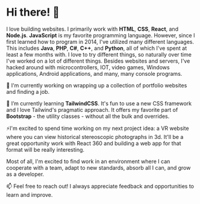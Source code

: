 <h1>Hi there! 👋</h1>

I love building websites. I primarily work with <b>HTML</b>, <b>CSS</b>, <b>React</b>, and <b>Node.js</b>. <b>JavaScript</b> is my favorite programming language. However, since I first learned how to program in 2014, I've utilized many different languages. This includes <b>Java</b>, <b>PHP</b>, <b>C#</b>, <b>C++</b>, and <b>Python</b>, all of which I've spent at least a few months with. I love to try different things, so naturally over time I've worked on a lot of different things. Besides websites and servers, I've hacked around with microcontrollers, IOT, video games, Windows applications, Android applications, and many, many console programs.

🔭 I'm currently working on wrapping up a collection of portfolio websites and finding a job.

🌱 I’m currently learning <b>TailwindCSS</b>. It's fun to use a new CSS framework and I love Tailwind's pragmatic approach. It offers my favorite part of <b>Bootstrap</b> - the utility classes - without all the bulk and overrides.

⚡I'm excited to spend time working on my next project idea: a VR website where you can view historical stereoscopic photographs in 3d. It'll be a great opportunity work with React 360 and building a web app for that format will be really interesting.

Most of all, I'm excited to find work in an environment where I can cooperate with a team, adapt to new standards, absorb all I can, and grow as a developer.


📫 Feel free to reach out! I always appreciate feedback and opportunities to learn and improve.

<!--
**m-bagby/m-bagby** is a ✨ _special_ ✨ repository because its `README.md` (this file) appears on your GitHub profile.

Here are some ideas to get you started:

- 🔭 I’m currently working on ...
- 🌱 I’m currently learning ...
- 👯 I’m looking to collaborate on ...
- 🤔 I’m looking for help with ...
- 💬 Ask me about ...
- 📫 How to reach me: ...
- 😄 Pronouns: ...
- ⚡ Fun fact: ...
-->
